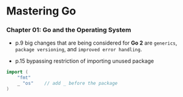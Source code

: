 # Mastering Go

### Chapter 01: Go and the Operating System

- p.9 big changes that are being considered for **Go 2** are `generics`, `package versioning`, and `improved error handling`.

- p.15 bypassing restriction of importing unused package
```go
import (
    "fmt"
    _ "os"    // add _ before the package
)
```